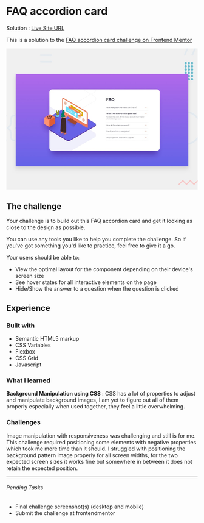 # FAQ accordion card

Solution : [Live Site URL](https://frontend-mentor-challenges-ecru.vercel.app/faq-accordion-card)

This is a solution to the [FAQ accordion card challenge on Frontend Mentor](https://www.frontendmentor.io/challenges/faq-accordion-card-XlyjD0Oam)

![Design preview for the FAQ accordion card coding challenge](./design/desktop-preview.jpg)

## The challenge

Your challenge is to build out this FAQ accordion card and get it looking as close to the design as possible.

You can use any tools you like to help you complete the challenge. So if you've got something you'd like to practice, feel free to give it a go.

Your users should be able to:

- View the optimal layout for the component depending on their device's screen size
- See hover states for all interactive elements on the page
- Hide/Show the answer to a question when the question is clicked


## Experience

### Built with

- Semantic HTML5 markup
- CSS Variables
- Flexbox
- CSS Grid
- Javascript


### What I learned

**Background Manipulation using CSS** : CSS has a lot of properties to adjust and manipulate background images, I am yet to figure out all of them properly especially when used together, they feel a little overwhelming.  


### Challenges

Image manipulation with responsiveness was challenging and still is for me. This challenge required positioning some elements with negative properties which took me more time than it should. 
I struggled with positioning the background pattern image properly for all screen widths, for the two expected screen sizes it works fine but somewhere in between it does not retain the expected position.

---

###### Pending Tasks 

- Final challenge screenshot(s) (desktop and mobile)
- Submit the challenge at frontendmentor